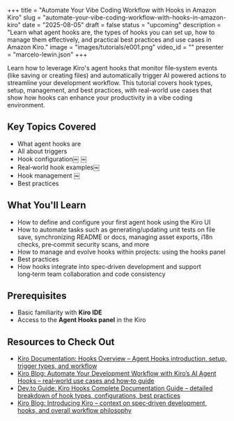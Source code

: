 +++
title = "Automate Your Vibe Coding Workflow with Hooks in Amazon Kiro"
slug = "automate-your-vibe-coding-workflow-with-hooks-in-amazon-kiro"
date = "2025-08-05"
draft = false
status = "upcoming"
description = "Learn what agent hooks are, the types of hooks you can set up, how to manage them effectively, and practical best practices and use cases in Amazon Kiro."
image = "images/tutorials/e001.png"
video_id = ""
presenter = "marcelo-lewin.json"
+++

Learn how to leverage Kiro's agent hooks that monitor file‑system events (like saving or creating files) and automatically trigger AI powered actions to streamline your development workflow. This tutorial covers hook types, setup, management, and best practices, with real-world use cases that show how hooks can enhance your productivity in a vibe coding environment.

## Key Topics Covered

- What agent hooks are
- All about triggers
- Hook configuration￼ ￼
- Real‑world hook examples￼
- Hook management ￼
- Best practices

## What You'll Learn

- How to define and configure your first agent hook using the Kiro UI
- How to automate tasks such as generating/updating unit tests on file save, synchronizing README or docs, managing asset exports, i18n checks, pre‑commit security scans, and more
- How to manage and evolve hooks within projects: using the hooks panel 
- Best practices
- How hooks integrate into spec‑driven development and support long‑term team collaboration and code consistency

## Prerequisites

- Basic familiarity with **Kiro IDE**
- Access to the **Agent Hooks panel** in the Kiro

## Resources to Check Out

- [Kiro Documentation: Hooks Overview – Agent Hooks introduction, setup, trigger types, and workflow](https://kiro.dev/docs/hooks/) 
- [Kiro Blog: Automate Your Development Workflow with Kiro’s AI Agent Hooks – real‑world use cases and how‑to guide](https://kiro.dev/blog/automate-your-development-workflow-with-agent-hooks/) 
- [Dev.to Guide: Kiro Hooks Complete Documentation Guide – detailed breakdown of hook types, configurations, best practices](https://dev.to/czmilo/kiro-hooks-complete-documentation-guide-3pm0)  
- [Kiro Blog: Introducing Kiro – context on spec‑driven development, hooks, and overall workflow philosophy](https://kiro.dev/blog/introducing-kiro/)
